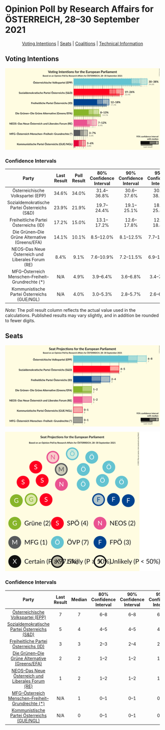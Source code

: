 # Opinion Poll by Research Affairs for ÖSTERREICH, 28–30 September 2021

<p align="center"><a href="#voting-intentions">Voting Intentions</a> | <a href="#seats">Seats</a> | <a href="#coalitions">Coalitions</a> | <a href="#technical-information">Technical Information</a></p>

## Voting Intentions

![Graph with voting intentions not yet produced](2021-09-30-ResearchAffairs.png "Voting Intentions")

### Confidence Intervals

| Party | Last Result | Poll Result | 80% Confidence Interval | 90% Confidence Interval | 95% Confidence Interval | 99% Confidence Interval |
|:-----:|:-----------:|:-----------:|:-----------------------:|:-----------------------:|:-----------------------:|:-----------------------:|
| Österreichische Volkspartei (EPP) | 34.6% | 34.0% | 31.4–36.8% |30.6–37.6% |30.0–38.2% |28.8–39.6% |
| Sozialdemokratische Partei Österreichs (S&D) | 23.9% | 21.9% | 19.7–24.4% |19.1–25.1% |18.5–25.8% |17.5–27.0% |
| Freiheitliche Partei Österreichs (ID) | 17.2% | 15.0% | 13.1–17.2% |12.6–17.8% |12.2–18.4% |11.3–19.5% |
| Die Grünen–Die Grüne Alternative (Greens/EFA) | 14.1% | 10.1% | 8.5–12.0% |8.1–12.5% |7.7–13.0% |7.1–14.0% |
| NEOS–Das Neue Österreich und Liberales Forum (RE) | 8.4% | 9.1% | 7.6–10.9% |7.2–11.5% |6.9–11.9% |6.2–12.9% |
| MFG–Österreich Menschen–Freiheit–Grundrechte (*) | N/A | 4.9% | 3.9–6.4% |3.6–6.8% |3.4–7.2% |2.9–8.0% |
| Kommunistische Partei Österreichs (GUE/NGL) | N/A | 4.0% | 3.0–5.3% |2.8–5.7% |2.6–6.0% |2.2–6.8% |

*Note:* The poll result column reflects the actual value used in the calculations. Published results may vary slightly, and in addition be rounded to fewer digits.

## Seats

![Graph with seats not yet produced](2021-09-30-ResearchAffairs-seats.png "Seats")

![Graph with seating plan not yet produced](2021-09-30-ResearchAffairs-seating-plan.png "Seating Plan")

### Confidence Intervals

| Party | Last Result | Median | 80% Confidence Interval | 90% Confidence Interval | 95% Confidence Interval | 99% Confidence Interval |
|:-----:|:-----------:|:------:|:-----------------------:|:-----------------------:|:-----------------------:|:-----------------------:|
| <a href="#österreichische-volkspartei-(epp)">Österreichische Volkspartei (EPP)</a> | 7 | 7 | 6–8 |6–8 |6–8 |6–9 |
| <a href="#sozialdemokratische-partei-österreichs-(s&d)">Sozialdemokratische Partei Österreichs (S&D)</a> | 5 | 4 | 4–5 |4–5 |4–5 |3–6 |
| <a href="#freiheitliche-partei-österreichs-(id)">Freiheitliche Partei Österreichs (ID)</a> | 3 | 3 | 2–3 |2–4 |2–4 |2–4 |
| <a href="#die-grünen–die-grüne-alternative-(greens/efa)">Die Grünen–Die Grüne Alternative (Greens/EFA)</a> | 2 | 2 | 1–2 |1–2 |1–2 |1–3 |
| <a href="#neos–das-neue-österreich-und-liberales-forum-(re)">NEOS–Das Neue Österreich und Liberales Forum (RE)</a> | 1 | 2 | 1–2 |1–2 |1–2 |1–2 |
| <a href="#mfg–österreich-menschen–freiheit–grundrechte-(*)">MFG–Österreich Menschen–Freiheit–Grundrechte (*)</a> | N/A | 1 | 0–1 |0–1 |0–1 |0–1 |
| <a href="#kommunistische-partei-österreichs-(gue/ngl)">Kommunistische Partei Österreichs (GUE/NGL)</a> | N/A | 0 | 0–1 |0–1 |0–1 |0–1 |

